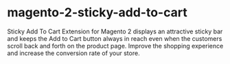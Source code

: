 # magento-2-sticky-add-to-cart
Sticky Add To Cart Extension for Magento 2 displays an attractive sticky bar and keeps the Add to Cart button always in reach even when the customers scroll back and forth on the product page. Improve the shopping experience and increase the conversion rate of your store.
